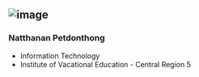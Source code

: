 ![image](Natthanan2002/img/messageImage_1698399189629.jpg)
---
### Natthanan Petdonthong
- Information Technology
- Institute of Vacational Education - Central Region 5